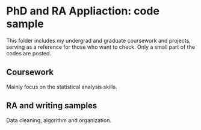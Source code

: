 # PhD and RA Appliaction: code sample

This folder includes my undergrad and graduate coursework and projects, serving as a reference for those who want to check. Only a small part of the codes are posted. 

## Coursework

Mainly focus on the statistical analysis skills.


## RA and writing samples

Data cleaning, algorithm and organization. 
